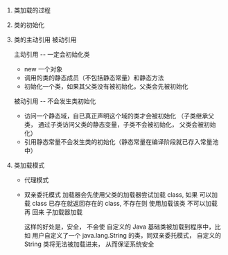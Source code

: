 1. 类加载的过程

2. 类的初始化

3. 类的主动引用 被动引用

    主动引用 -- 一定会初始化类
        
    - new 一个对象
    - 调用的类的静态成员（不包括静态常量）和静态方法
    - 初始化一个类，如果其父类没有被初始化，父类会先被初始化
    
    被动引用  -- 不会发生类初始化
    
    - 访问一个静态域，自已真正声明这个域的类才会被初始化
        （子类继承父类， 通过子类访问父类的静态变量，子类不会被初始化， 父类会被初始化）
    - 引用静态常量不会发生类的初始化（静态常量在编译阶段就已存入常量池中）
        
        
4. 类加载模式
    - 代理模式
    - 双亲委托模式
        加载器会先使用父类的加载器尝试加载 class,
        如果 可以加载 class 已存在就返回存在的 class, 不存在则 使用加载该类
        不可以加载再 回来 子加载器加载
        
       这样的好处是，安全， 不会使 自定义的 Java 基础类被加载到程序中，比如
       用户自定义了一个 java.lang.String 的类，同双亲委托模式， 自定义的 String 类将无法被加载进来，
       从而保证系统安全
        
       